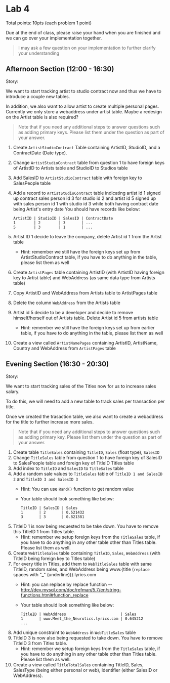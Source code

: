 # Lab 4

Total points: 10pts (each problem 1 point)

Due at the end of class, please raise your hand when you are finished and we can go over your implementation together.

> I may ask a few question on your implementation to further clarify your understanding


## Afternoon Section (12:00 - 16:30)

Story:

We want to start tracking artist to studio contract now and thus we have to introduce a couple new tables.

In addition, we also want to allow artist to create multiple personal pages. Currently we only store a webaddress under artist table. Maybe a redesign on the Artist table is also required?

> Note that if you need any additional steps to answer questions such as adding primary keys. Please list them under the question as part of your answer.

1. Create `ArtistStudioContract` Table containing ArtistID, StudioID, and a ContractDate (Date type).
2. Change `ArtistStudioContract` table from question 1 to have foreign keys of ArtistID to Artists table and StudioID to Studios table
3. Add SalesID to `ArtistStudioContract` table with foreign key to SalesPeople table
4. Add a record to `ArtistStudioContract` table indicating artist id 1 signed up contract sales person id 3 for studio id 2 and artist id 5 signed up with sales person id 1 with studio id 3 while both having contract date being Artist's entry date
   You should have records like below:
   
      ```
      ArtistID | StudioID | SalesID | ContractDate
      1        | 2        | 3       | ...
      5        | 3        | 1       | ...
      ```
   
5. Artist ID 1 decide to leave the company, delete Artist id 1 from the Artist table
    * Hint: remember we still have the foreign keys set up from ArtistStudioContract table, if you have to do anything in the table, please list them as well
6. Create `ArtistPages` table containing ArtistID (with ArtistID having foreign key to Artist table) and WebAddress (as same data type from Artists table)
7. Copy ArtistID and WebAddress from Artists table to ArtistPages table
8. Delete the column `WebAddress` from the Artists table
9. Artist id 5 decide to be a developer and decide to remove himself/herself out of Artists table. Delete Artist id 5 from artists table
    * Hint: remember we still have the foreign keys set up from earlier table, if you have to do anything in the table, please list them as well
10. Create a view called `ArtistNamePages` containing ArtistID, ArtistName, Country and WebAddress from `ArtistPages` table

## Evening Section (16:30 - 20:30)

Story:

We want to start tracking sales of the Titles now for us to increase sales salary.

To do this, we will need to add a new table to track sales per transaction per title.

Once we created the trasaction table, we also want to create a webaddress for the title to further increase more sales.

> Note that if you need any additional steps to answer questions such as adding primary key. Please list them under the question as part of your answer.

1. Create table `TitleSales` containing `TitleID`, `Sales` (float type), `SalesID`
2. Change `TitleSales` table from question 1 to have foreign key of SalesID to SalesPeople table and foreign key of TitleID Titles table
3. Add index to `TitleID` and `SalesID` to `TitleSales` table
4. Add a random sale values to `TitleSales` table of `TitleID 1 and SalesID 2` and `TitleID 3 and SalesID 3`
    * Hint: You can use `Rand()` function to get random value
    * Your table should look something like below:


        ```
        TitleID | SalesID | Sales
        1       | 2       | 0.521432
        3       | 3       | 0.821381
        ```
5. TitleID 1 is now being requested to be take down. You have to remove this TitleID 1 from Titles table.
    * Hint: remember we setup foreign keys from the `TitleSales` table, if you have to do anything in any other table other than Titles table. Please list them as well.
6. Create `WebTitleSales` table containing `TitleID`, `Sales`, `WebAddress` (with TitleID being foreign key to Titles table)
7. For every title in Titles, add them to `WebTitleSales` table with same TitleID, random sales, and WebAddress being www.{title (`replace` spaces with "_" (underline))}.lyrics.com
    * Hint: you can replace by replace function -- http://dev.mysql.com/doc/refman/5.7/en/string-functions.html#function_replace
    * Your table should look something like below:


        ```
        TitleID | WebAddress                        | Sales
        1       | www.Meet_the_Neurotics.lyrics.com | 0.645212
        ...
        ```
8. Add unique constraint to `WebAddress` in `WebTitleSales` table
9. TitleID 3 is now also being requested to take down. You have to remove TitleID 3 from Titles table.
    * Hint: remember we setup foreign keys from the `TitleSales` table, if you have to do anything in any other table other than Titles table. Please list them as well.
10. Create a view called `TitleTotalSales` containing TitleID, Sales, SalesType (being either personal or web), Identifier (either SalesID or WebAddress).
